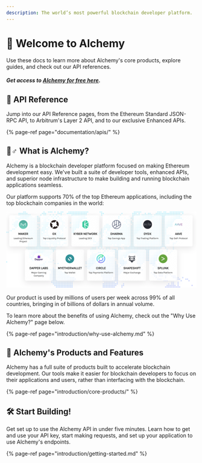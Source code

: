 ```yaml
---
description: The world’s most powerful blockchain developer platform.
---
```


# 👋 Welcome to Alchemy

Use these docs to learn more about Alchemy's core products, explore guides, and check out our API references. 

#### _Get access to_ [_Alchemy for free here_](https://alchemy.com/?r=e68b2f77-7fc7-4ef7-8e9c-cdfea869b9b5)_._ 

## 📖 API Reference  

Jump into our API Reference pages, from the Ethereum Standard JSON-RPC API, to Arbitrum's Layer 2 API, and to our exclusive Enhanced APIs. 

{% page-ref page="documentation/apis/" %}

## 🤷♂ What is Alchemy?

Alchemy is a blockchain developer platform focused on making Ethereum development easy. We've built a suite of developer tools, enhanced APIs, and superior node infrastructure to make building and running blockchain applications seamless.

Our platform supports 70% of the top Ethereum applications, including the top blockchain companies in the world:

![](.gitbook/assets/screen-shot-2020-07-21-at-1.53.00-pm.png)

Our product is used by millions of users per week across 99% of all countries, bringing in of billions of dollars in annual volume. 

To learn more about the benefits of using Alchemy, check out the "Why Use Alchemy?" page below. 

{% page-ref page="introduction/why-use-alchemy.md" %}

## 🎁 Alchemy's Products and Features 

Alchemy has a full suite of products built to accelerate blockchain development. Our tools make it easier for blockchain developers to focus on their applications and users, rather than interfacing with the blockchain.

{% page-ref page="introduction/core-products/" %}

## 🛠 Start Building! 

Get set up to use the Alchemy API in under five minutes. Learn how to get and use your API key, start making requests, and set up your application to use Alchemy's endpoints.

{% page-ref page="introduction/getting-started.md" %}

